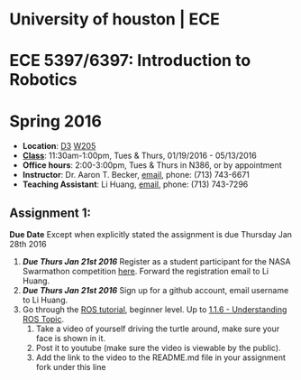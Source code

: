 # University of houston | ECE                                                                                 
# ECE 5397/6397: Introduction to Robotics                                                                      
# Spring 2016

* **Location**: [D3](http://www.uh.edu/maps/buildings/?short_name=d3) [W205](http://www.uh.edu/infotech/php/classrooms.php?class_id=63)
* [**Class**](https://fp.my.uh.edu/psc/saprd_fp/EMPLOYEE/HRMS/c/COMMUNITY_ACCESS.CLASS_SEARCH.GBL): 	11:30am-1:00pm, Tues & Thurs, 	01/19/2016 - 05/13/2016 
* **Office hours**: 2:00-3:00pm, Tues & Thurs	in N386, or by appointment
* **Instructor**:  Dr. Aaron T. Becker, [email](mailto:atbecker@uh.edu), phone: (713) 743-6671
* **Teaching Assistant**: Li Huang, [email](mailto:lihuang.mech@gmail.com), phone: (713) 743-7296

## **Assignment 1**:

**Due Date** Except when explicitly stated the assignment is due Thursday Jan 28th 2016

1. **_Due Thurs Jan 21st 2016_** Register as a student participant for the NASA Swarmathon competition [here](http://nasaswarmathon.com/student-registration-form/). Forward the registration email to Li Huang.
1. **_Due Thurs Jan 21st 2016_** Sign up for a github account, email username to Li Huang.
1. Go through the [ROS tutorial][ros-tutorial], beginner level. Up to [1.1.6 - Understanding ROS Topic][ros-topic].
	1. Take a video of yourself driving the turtle around, make sure your face is shown in it.
	1. Post it to youtube (make sure the video is viewable by the public).
	1. Add the link to the video to the README.md file in your assignment fork under this line


<!-- Links -->
[ros-tutorial]:http://wiki.ros.org/ROS/Tutorials/
[ros-topic]:http://wiki.ros.org/ROS/Tutorials/UnderstandingTopics
